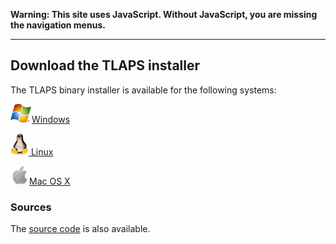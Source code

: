 <!DOCTYPE html PUBLIC "-//W3C//DTD XHTML 1.0 Transitional//EN" "http://www.w3.org/TR/xhtml1/DTD/xhtml1-transitional.dtd">
<html xmlns="http://www.w3.org/1999/xhtml" xml:lang="en-US" lang="en-US">
<head>
<meta http-equiv="Content-Type" content="text/html; charset=utf-8" />
<link rel="stylesheet" type="text/css" id="ss"/>
<title>TLA+ Proof System</title>
</head>
<body>
<script type="text/javascript">
  var baseurl = (document.URL.match (/.*[\\\/]content[\\\/]/))[0]
  baseurl = baseurl.slice (0, baseurl.length - "content/".length)
  document.getElementById('ss').href = baseurl + 'assets/css/common.css'
  document.write ('\x3Cscript type="text/javascript" src="'
                  + baseurl + 'assets/header.js">\x3C/script>')
</script>
<noscript><p><b>Warning: This site uses JavaScript. Without JavaScript, you
are missing the navigation menus.</b></p><hr/></noscript>

<!-- DO NOT EDIT ABOVE THIS LINE, DO NOT REMOVE THIS LINE -->


## Download the TLAPS installer

The TLAPS binary installer is available for the following systems:

[<img src="binaries/images/windows_logo_only.png" class="blogo"
 alt="[Windows logo]" />Windows](Binaries/Windows.html)

[<img src="binaries/images/logo_linux35.png" class="blogo" alt="[Tux]" />
 Linux](Binaries/Linux.html)

[<img src="binaries/images/logo_macosx30s.png" class="blogo"
 alt="[Apple logo]" />Mac OS X](Binaries/MacOS.html)


### Sources

The [source code](source.html) is also available.


<!-- DO NOT EDIT BELOW THIS LINE, DO NOT REMOVE THIS LINE -->

<script type="text/javascript">
  document.write ('\x3Cscript type="text/javascript" src="'
                  + baseurl + 'assets/footer.js">\x3C/script>')
</script>
</body>
</html>
